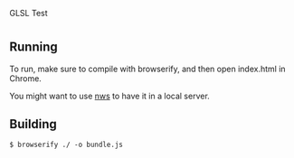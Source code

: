 GLSL Test
#

## Running
To run, make sure to compile with browserify, and then open index.html in Chrome.

You might want to use [nws](https://www.npmjs.org/package/nws) to have it in a local server.

## Building
	$ browserify ./ -o bundle.js

